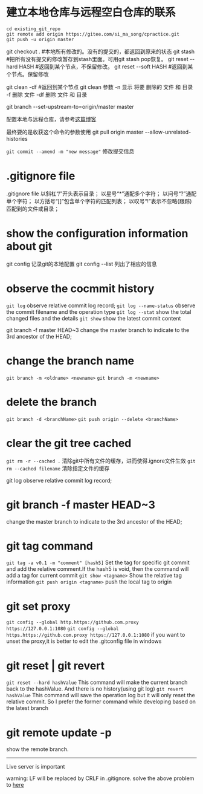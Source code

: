 # 建立本地仓库与远程空白仓库的联系

```
cd existing_git_repo
git remote add origin https://gitee.com/si_ma_song/cpractice.git
git push -u origin master
```

git checkout . #本地所有修改的。没有的提交的，都返回到原来的状态
git stash #把所有没有提交的修改暂存到stash里面。可用git stash pop恢复。
git reset --hard HASH #返回到某个节点，不保留修改。
git reset --soft HASH #返回到某个节点。保留修改

git clean -df #返回到某个节点
git clean 参数
    -n 显示 将要 删除的 文件 和  目录
    -f 删除 文件
    -df 删除 文件 和 目录


git branch --set-upstream-to=origin/master master

配置本地与远程仓库，请参考[这篇博客][blog]

最终要的是收获这个命令的参数使用
git pull origin master --allow-unrelated-histories

``` git commit --amend -m "new message" ```
修改提交信息

# .gitignore file
.gitignore file
以斜杠“/”开头表示目录；
以星号“*”通配多个字符；
以问号“?”通配单个字符；
以方括号“[]”包含单个字符的匹配列表；
以叹号“!”表示不忽略(跟踪)匹配到的文件或目录；

# show the configuration information about git 
git config 记录git的本地配置
git config --list 列出了相应的信息

# observe the cocmmit history
``` git log ```   observe relative commit log record;
``` git log --name-status ``` observe the commit filename and the operation type
``` git log --stat ```  show the total changed files and the details
``` git show ``` show the latest commit content

git branch -f master HEAD~3
change the master branch to indicate to the 3rd ancestor of the HEAD;

# change the branch name
```git branch -m <oldname> <newname>```
```git branch -m <newname>```

# delete the branch 
```git branch -d <branchName>```
```git push origin --delete <branchName> ```

# clear the git tree cached
``` git rm -r --cached . ```
清除git中所有文件的缓存，进而使得.ignore文件生效
``` git rm --cached filename ```
清除指定文件的缓存

git log   observe relative commit log record;

# git branch -f master HEAD~3
change the master branch to indicate to the 3rd ancestor of the HEAD;

# git tag command
```git tag -a v0.1 -m "comment" [hash5]``` 
Set the tag for specific git commit and add the relative comment.If the hash5 is void, then the command will add a tag for current commit
``` git show <tagname> ``` 
Show the relative tag information
``` git push origin <tagname> ```
push the local tag to origin

# git set proxy
``` git config --global http.https://github.com.proxy https://127.0.0.1:1080 ```
``` git config --global https.https://github.com.proxy https://127.0.0.1:1080 ```
if you want to unset the proxy,it is better to edit the .gitconfig file in windows

# git reset | git revert
``` git reset --hard hashValue ```
This command will make the current branch back to the hashValue.
And there is no history(using git log)
``` git revert hashValue ```
This command will save the operation log but it will only reset the relative commit.
So I prefer the former command while developing based on the latest branch

# git remote update -p
show the remote branch.

---------------------
Live server is important


warning: LF will be replaced by CRLF in .gitignore.
solve the above problem to [here][link]

[link]: https://stackoverflow.com/questions/5834014/lf-will-be-replaced-by-crlf-in-git-what-is-that-and-is-it-important

[blog]:https://blog.csdn.net/u012145252/article/details/80628451